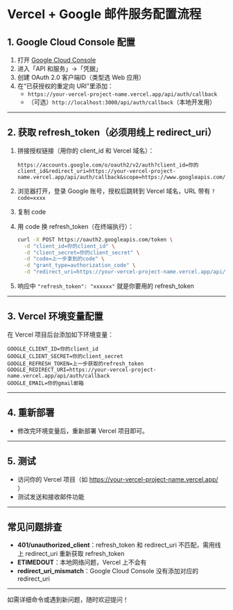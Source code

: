 # Vercel + Google 邮件服务配置流程

## 1. Google Cloud Console 配置

1. 打开 [Google Cloud Console](https://console.cloud.google.com/)
2. 进入「API 和服务」→「凭据」
3. 创建 OAuth 2.0 客户端ID（类型选 Web 应用）
4. 在“已获授权的重定向 URI”里添加：
   - `https://your-vercel-project-name.vercel.app/api/auth/callback`
   - （可选）`http://localhost:3000/api/auth/callback`（本地开发用）

---

## 2. 获取 refresh_token（必须用线上 redirect_uri）

1. 拼接授权链接（用你的 client_id 和 Vercel 域名）：

   ```
   https://accounts.google.com/o/oauth2/v2/auth?client_id=你的client_id&redirect_uri=https://your-vercel-project-name.vercel.app/api/auth/callback&scope=https://www.googleapis.com/auth/gmail.send%20https://www.googleapis.com/auth/gmail.readonly&response_type=code&access_type=offline&prompt=consent
   ```

2. 浏览器打开，登录 Google 账号，授权后跳转到 Vercel 域名，URL 带有 `?code=xxxx`
3. 复制 code

4. 用 code 换 refresh_token（在终端执行）：

   ```bash
   curl -X POST https://oauth2.googleapis.com/token \
     -d "client_id=你的client_id" \
     -d "client_secret=你的client_secret" \
     -d "code=上一步拿到的code" \
     -d "grant_type=authorization_code" \
     -d "redirect_uri=https://your-vercel-project-name.vercel.app/api/auth/callback"
   ```

5. 响应中 `"refresh_token": "xxxxxx"` 就是你要用的 refresh_token

---

## 3. Vercel 环境变量配置

在 Vercel 项目后台添加如下环境变量：

```
GOOGLE_CLIENT_ID=你的client_id
GOOGLE_CLIENT_SECRET=你的client_secret
GOOGLE_REFRESH_TOKEN=上一步获取的refresh_token
GOOGLE_REDIRECT_URI=https://your-vercel-project-name.vercel.app/api/auth/callback
GOOGLE_EMAIL=你的gmail邮箱
```

---

## 4. 重新部署

- 修改完环境变量后，重新部署 Vercel 项目即可。

---

## 5. 测试

- 访问你的 Vercel 项目（如 https://your-vercel-project-name.vercel.app/ ）
- 测试发送和接收邮件功能

---

## 常见问题排查

- **401/unauthorized_client**：refresh_token 和 redirect_uri 不匹配，需用线上 redirect_uri 重新获取 refresh_token
- **ETIMEDOUT**：本地网络问题，Vercel 上不会有
- **redirect_uri_mismatch**：Google Cloud Console 没有添加对应的 redirect_uri

---

如需详细命令或遇到新问题，随时欢迎提问！ 